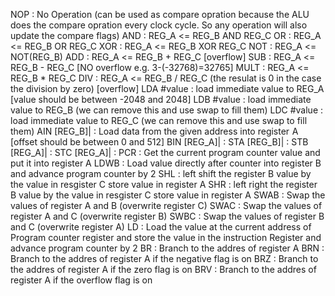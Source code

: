 NOP                     : No Operation (can be used as compare opration because the ALU does the compare opration every clock cycle. So any operation will also update the compare flags)
AND                     : REG_A <= REG_B AND REG_C
OR                      : REG_A <= REG_B OR REG_C
XOR                     : REG_A <= REG_B XOR REG_C
NOT                     : REG_A <= NOT(REG_B)
ADD                     : REG_A <= REG_B + REG_C [overflow]
SUB                     : REG_A <= REG_B - REG_C [NO overflow e.g. 3-(-32768)=32765]
MULT                    : REG_A <= REG_B * REG_C
DIV                     : REG_A <= REG_B / REG_C (the resulat is 0 in the case the division by zero) [overflow]
LDA #value              : load immediate value to REG_A [value should be between -2048 and 2048]
LDB #value              : load immediate value to REG_B (we can remove this and use swap to fill them)
LDC #value              : load immediate value to REG_C (we can remove this and use swap to fill them)
AIN [REG_B]|<offset>    : Load data from the given address into register A [offset should be between 0 and 512]
BIN [REG_A]|<offset>    : 
STA [REG_B]|<offset>    :
STB [REG_A]|<offset>    :
STC [REG_A]|<offset>    :
PCR                     : Get the current program counter value and put it into register A
LDWB                    : Load value directly after counter into register B and advance program counter by 2
SHL                     : left shift the register B value by the value in resgister C store value in register A
SHR                     : left right the register B value by the value in resgister C store value in register A
SWAB                    : Swap the values of register A and B (overwrite register C)
SWAC                    : Swap the values of register A and C (overwrite register B)
SWBC                    : Swap the values of register B and C (overwrite register A)
LD                      : Load the value at the current address of Program counter register and store the value in the instruction Register and advance program counter by 2
BR                      : Branch to the addres of register A
BRN                     : Branch to the addres of register A if the negative flag is on
BRZ                     : Branch to the addres of register A if the zero flag is on
BRV                     : Branch to the addres of register A if the overflow flag is on